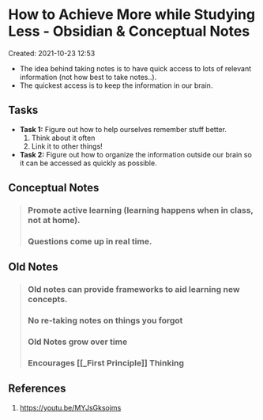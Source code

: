 # How to Achieve More while Studying Less - Obsidian & Conceptual Notes
Created: 2021-10-23 12:53

* The idea behind taking notes is to have quick access to lots of relevant information (not how best to take notes..).
* The quickest access is to keep the information in our brain.

## Tasks
* **Task 1:** Figure out how to help ourselves remember stuff better.
	1. Think about it often
	2. Link it to other things!
* **Task 2:** Figure out how to organize the information outside our brain so it can be accessed as quickly as possible.

## Conceptual Notes
> ### Promote active learning (learning happens when in class, not at home).
> ### Questions come up in real time.

## Old Notes
> ### Old notes can provide frameworks to aid learning new concepts.
> ### No re-taking notes on things you forgot
> ### Old Notes grow over time
> ### Encourages [[_First Principle]] Thinking
## References
1. https://youtu.be/MYJsGksojms